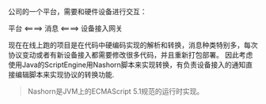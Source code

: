 公司的一个平台，需要和硬件设备进行交互：

平台 <====> 消息  <====> 设备接入网关

现在在线上跑的项目是在代码中硬编码实现的解析和转换，消息种类特别多，每次协议变动或者有新设备接入都需要修改很多代码，并且重新打包部署。
因此考虑使用Java的ScriptEngine用Nashorn脚本来实现转换，有负责设备接入的通知直接编辑脚本来实现协议的转换功能.

> Nashorn是JVM上的ECMAScript 5.1规范的运行时实现。

